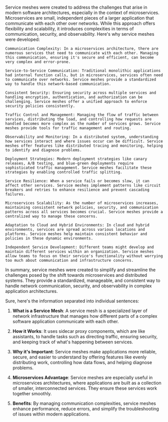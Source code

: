 Service meshes were created to address the challenges that arise in modern software architectures, especially in the context of microservices. Microservices are small, independent pieces of a larger application that communicate with each other over networks. While this approach offers flexibility and scalability, it introduces complexities in terms of communication, security, and observability. Here's why service meshes were developed:

    Communication Complexity: In a microservices architecture, there are numerous services that need to communicate with each other. Managing this communication, ensuring it's secure and efficient, can become very complex and error-prone.

    Service-to-Service Communication: Traditional monolithic applications had internal function calls, but in microservices, services often need to communicate over networks. Service meshes provide a standardized way to handle this network-based communication.

    Consistent Security: Ensuring security across multiple services and handling encryption, authentication, and authorization can be challenging. Service meshes offer a unified approach to enforce security policies consistently.

    Traffic Control and Management: Managing the flow of traffic between services, distributing the load, and controlling how requests are handled becomes more complex as the number of services grows. Service meshes provide tools for traffic management and routing.

    Observability and Monitoring: In a distributed system, understanding how services interact and where issues occur can be difficult. Service meshes offer features like distributed tracing and monitoring, helping to identify and diagnose problems.

    Deployment Strategies: Modern deployment strategies like canary releases, A/B testing, and blue-green deployments require sophisticated traffic management. Service meshes facilitate these strategies by enabling controlled traffic splitting.

    Service Resilience: When a service fails or becomes slow, it can affect other services. Service meshes implement patterns like circuit breakers and retries to enhance resilience and prevent cascading failures.

    Microservices Scalability: As the number of microservices increases, maintaining consistent network policies, security, and communication patterns across all services becomes crucial. Service meshes provide a centralized way to manage these concerns.

    Adaptation to Cloud and Hybrid Environments: In cloud and hybrid environments, services are spread across various locations and platforms. Service meshes help maintain consistent behavior and policies in these dynamic environments.

    Independent Service Development: Different teams might develop and maintain different services within an organization. Service meshes allow teams to focus on their service's functionality without worrying too much about communication and infrastructure concerns.

In summary, service meshes were created to simplify and streamline the challenges posed by the shift towards microservices and distributed systems. They provide a standardized, manageable, and consistent way to handle network communication, security, and observability in complex application architectures.

Sure, here's the information separated into individual sentences:

1. **What is a Service Mesh**: A service mesh is a specialized layer of network infrastructure that manages how different parts of a complex software application communicate with each other.

2. **How it Works**: It uses sidecar proxy components, which are like assistants, to handle tasks such as directing traffic, ensuring security, and keeping track of what's happening between services.

3. **Why it's Important**: Service meshes make applications more reliable, secure, and easier to understand by offering features like evenly distributing work, controlling how data flows, and helping diagnose problems.

4. **Microservices Advantage**: Service meshes are especially useful in microservices architectures, where applications are built as a collection of smaller, interconnected services. They ensure these services work together smoothly.

5. **Benefits**: By managing communication complexities, service meshes enhance performance, reduce errors, and simplify the troubleshooting of issues within modern applications.
